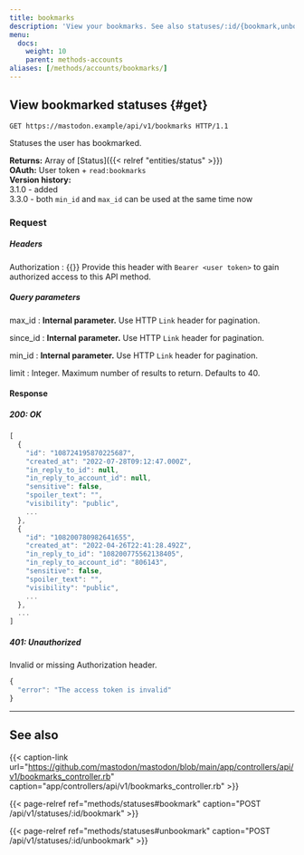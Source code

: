 ```yaml
---
title: bookmarks
description: 'View your bookmarks. See also statuses/:id/{bookmark,unbookmark}'
menu:
  docs:
    weight: 10
    parent: methods-accounts
aliases: [/methods/accounts/bookmarks/]
---
```


## View bookmarked statuses {#get}

```http
GET https://mastodon.example/api/v1/bookmarks HTTP/1.1
```

Statuses the user has bookmarked.

**Returns:** Array of [Status]({{< relref "entities/status" >}})\
**OAuth:** User token + `read:bookmarks`\
**Version history:**\
3.1.0 - added\
3.3.0 - both `min_id` and `max_id` can be used at the same time now

### Request
##### Headers

Authorization
: {{<required>}} Provide this header with `Bearer <user token>` to gain authorized access to this API method.

##### Query parameters

max_id 
: **Internal parameter.** Use HTTP `Link` header for pagination.

since_id
: **Internal parameter.** Use HTTP `Link` header for pagination.

min_id
: **Internal parameter.** Use HTTP `Link` header for pagination.

limit
: Integer. Maximum number of results to return. Defaults to 40.

#### Response
##### 200: OK

```javascript
[
  {
    "id": "108724195870225687",
    "created_at": "2022-07-28T09:12:47.000Z",
    "in_reply_to_id": null,
    "in_reply_to_account_id": null,
    "sensitive": false,
    "spoiler_text": "",
    "visibility": "public",
    ...
  },
  {
    "id": "108200780982641655",
    "created_at": "2022-04-26T22:41:28.492Z",
    "in_reply_to_id": "108200775562138405",
    "in_reply_to_account_id": "806143",
    "sensitive": false,
    "spoiler_text": "",
    "visibility": "public",
    ...
  },
  ...
]
```

##### 401: Unauthorized

Invalid or missing Authorization header.

```javascript
{
  "error": "The access token is invalid"
}
```

---

## See also

{{< caption-link url="https://github.com/mastodon/mastodon/blob/main/app/controllers/api/v1/bookmarks_controller.rb" caption="app/controllers/api/v1/bookmarks_controller.rb" >}}

{{< page-relref ref="methods/statuses#bookmark" caption="POST /api/v1/statuses/:id/bookmark" >}}

{{< page-relref ref="methods/statuses#unbookmark" caption="POST /api/v1/statuses/:id/unbookmark" >}}